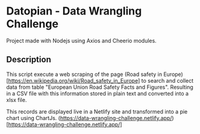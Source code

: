 # Datopian - Data Wrangling Challenge
Project made with Nodejs using Axios and Cheerio modules.

## Description
This script execute a web scraping of the page (Road safety in Europe)[https://en.wikipedia.org/wiki/Road_safety_in_Europe] to search and collect data from table "European Union Road Safety Facts and Figures". Resulting in a CSV file with this information stored in plain text and converted into a xlsx file.

This records are displayed live in a Netlify site and transformed into a pie chart using ChartJs.
(https://data-wrangling-challenge.netlify.app/)[https://data-wrangling-challenge.netlify.app/]